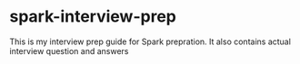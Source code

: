 # spark-interview-prep
This is my interview prep guide for Spark prepration. It also contains actual interview question and answers 
